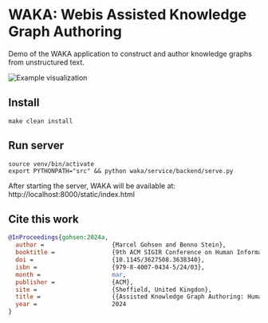 # WAKA: Webis Assisted Knowledge Graph Authoring

Demo of the WAKA application to construct and author knowledge graphs from unstructured text. 

![Example visualization](kg-visualization.png)

## Install

```shell
make clean install
```

## Run server

```shell
source venv/bin/activate
export PYTHONPATH="src" && python waka/service/backend/serve.py
```

After starting the server, WAKA will be available at: http://localhost:8000/static/index.html

## Cite this work

```bibtex
@InProceedings{gohsen:2024a,
  author =                   {Marcel Gohsen and Benno Stein},
  booktitle =                {9th ACM SIGIR Conference on Human Information Interaction and Retrieval (CHIIR 2024)},
  doi =                      {10.1145/3627508.3638340},
  isbn =                     {979-8-4007-0434-5/24/03},
  month =                    mar,
  publisher =                {ACM},
  site =                     {Sheffield, United Kingdon},
  title =                    {{Assisted Knowledge Graph Authoring: Human-Supervised Knowledge Graph Construction from Natural Language}},
  year =                     2024
}
```
